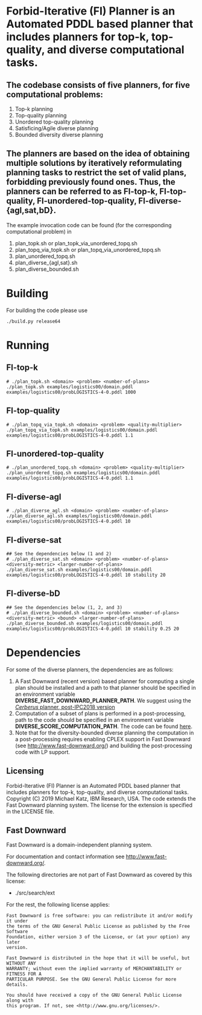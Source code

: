 # Forbid-Iterative (FI) Planner is an Automated PDDL based planner that includes planners for top-k, top-quality, and diverse computational tasks.

## The codebase consists of five planners, for five computational problems:

1. Top-k planning
2. Top-quality planning
3. Unordered top-quality planning
4. Satisficing/Agile diverse planning
5. Bounded diversity diverse planning

## The planners are based on the idea of obtaining multiple solutions by iteratively reformulating planning tasks to restrict the set of valid plans, forbidding previously found ones. Thus, the planners can be referred to as FI-top-k, FI-top-quality, FI-unordered-top-quality, FI-diverse-{agl,sat,bD}.

The example invocation code can be found (for the corresponding computational problem) in
1. plan_topk.sh or plan_topk_via_unordered_topq.sh
2. plan_topq_via_topk.sh or plan_topq_via_unordered_topq.sh
3. plan_unordered_topq.sh
4. plan_diverse_{agl,sat}.sh
5. plan_diverse_bounded.sh

# Building
For building the code please use
```
./build.py release64
```

# Running
## FI-top-k
```
# ./plan_topk.sh <domain> <problem> <number-of-plans>
./plan_topk.sh examples/logistics00/domain.pddl examples/logistics00/probLOGISTICS-4-0.pddl 1000
```
## FI-top-quality
```
# ./plan_topq_via_topk.sh <domain> <problem> <quality-multiplier>
./plan_topq_via_topk.sh examples/logistics00/domain.pddl examples/logistics00/probLOGISTICS-4-0.pddl 1.1
```
## FI-unordered-top-quality
```
# ./plan_unordered_topq.sh <domain> <problem> <quality-multiplier>
./plan_unordered_topq.sh examples/logistics00/domain.pddl examples/logistics00/probLOGISTICS-4-0.pddl 1.1
```
## FI-diverse-agl
```
# ./plan_diverse_agl.sh <domain> <problem> <number-of-plans>
./plan_diverse_agl.sh examples/logistics00/domain.pddl examples/logistics00/probLOGISTICS-4-0.pddl 10
```
## FI-diverse-sat
```
## See the dependencies below (1 and 2)
# ./plan_diverse_sat.sh <domain> <problem> <number-of-plans> <diversity-metric> <larger-number-of-plans>
./plan_diverse_sat.sh examples/logistics00/domain.pddl examples/logistics00/probLOGISTICS-4-0.pddl 10 stability 20
```
## FI-diverse-bD
```
## See the dependencies below (1, 2, and 3)
# ./plan_diverse_bounded.sh <domain> <problem> <number-of-plans> <diversity-metric> <bound> <larger-number-of-plans>
./plan_diverse_bounded.sh examples/logistics00/domain.pddl examples/logistics00/probLOGISTICS-4-0.pddl 10 stability 0.25 20
```


# Dependencies
For some of the diverse planners, the dependencies are as follows:
1. A Fast Downward (recent version) based planner for computing a single plan should be installed and a path to that planner should be specified in an environment variable **DIVERSE_FAST_DOWNWARD_PLANNER_PATH**. We suggest using the [*Cerberus* planner, post-IPC2018 version](https://github.com/ctpelok77/fd-red-black-postipc2018)
2. Computation of a subset of plans is performed in a post-processing, path to the code should be specified in an environment variable **DIVERSE_SCORE_COMPUTATION_PATH**. The code can be found [here](https://github.com/IBM/diversescore).
3. Note that for the diversity-bounded diverse planning the computation in a post-processing requires enabling CPLEX support in Fast Downward (see http://www.fast-downward.org/) and building the post-processing code with LP support.

## Licensing

Forbid-Iterative (FI) Planner is an Automated PDDL based planner that
includes planners for top-k, top-quality, and diverse computational
tasks. Copyright (C) 2019  Michael Katz, IBM Research, USA.
The code extends the Fast Downward planning system. The license for the
extension is specified in the LICENSE file.

## Fast Downward
Fast Downward is a domain-independent planning system.

For documentation and contact information see http://www.fast-downward.org/.

The following directories are not part of Fast Downward as covered by this
license:

* ./src/search/ext

For the rest, the following license applies:

```
Fast Downward is free software: you can redistribute it and/or modify it under
the terms of the GNU General Public License as published by the Free Software
Foundation, either version 3 of the License, or (at your option) any later
version.

Fast Downward is distributed in the hope that it will be useful, but WITHOUT ANY
WARRANTY; without even the implied warranty of MERCHANTABILITY or FITNESS FOR A
PARTICULAR PURPOSE. See the GNU General Public License for more details.

You should have received a copy of the GNU General Public License along with
this program. If not, see <http://www.gnu.org/licenses/>.
```

